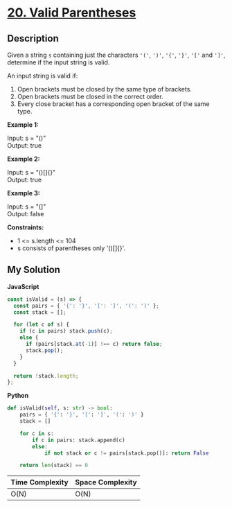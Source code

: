 # [20. Valid Parentheses](https://leetcode.com/problems/valid-parentheses)

## Description

Given a string `s` containing just the characters `'('`, `')'`, `'{'`, `'}'`, `'['` and `']'`, determine if the input string is valid.

An input string is valid if:

1. Open brackets must be closed by the same type of brackets.
2. Open brackets must be closed in the correct order.
3. Every close bracket has a corresponding open bracket of the same type.

**Example 1:**

Input: s = "()"  
Output: true

**Example 2:**

Input: s = "()[]{}"  
Output: true

**Example 3:**

Input: s = "(]"  
Output: false

**Constraints:**

- 1 <= s.length <= 104
- s consists of parentheses only '()[]{}'.

## My Solution

**JavaScript**

```js
const isValid = (s) => {
  const pairs = { '{': '}', '[': ']', '(': ')' };
  const stack = [];

  for (let c of s) {
    if (c in pairs) stack.push(c);
    else {
      if (pairs[stack.at(-1)] !== c) return false;
      stack.pop();
    }
  }

  return !stack.length;
};
```

**Python**

```py
def isValid(self, s: str) -> bool:
    pairs = { '{': '}', '[': ']', '(': ')' }
    stack = []

    for c in s:
        if c in pairs: stack.append(c)
        else:
            if not stack or c != pairs[stack.pop()]: return False

    return len(stack) == 0
```

| Time Complexity | Space Complexity |
| --------------- | ---------------- |
| O(N)            | O(N)             |
